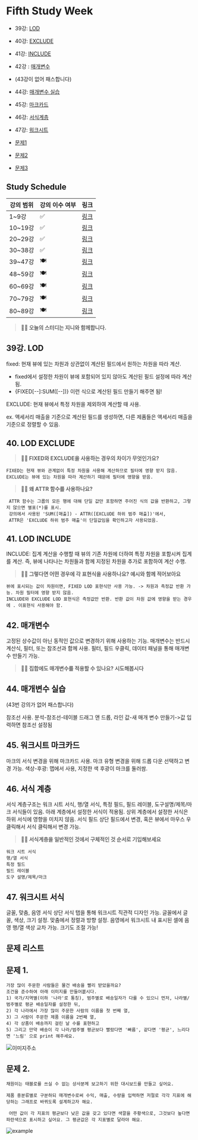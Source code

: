 # Fifth Study Week

- 39강: [LOD](#39강-lod)

- 40강: [EXCLUDE](#40-lod-exclude)

- 41강: [INCLUDE](#41-lod-include)

- 42강 : [매개변수](#42-매개변수)

* (43강이 없어 패스합니다)
- 44강: [매개변수 실습](#44-매개변수-실습)

- 45강: [마크카드](#45-워크시트-마크카드)

- 46강: [서식계층](#46-서식-계층)

- 47강: [워크시트](#47-워크시트-서식)

- [문제1](#문제-1)

- [문제2](#문제-2)

- [문제3](#문제-3)

## Study Schedule

| 강의 범위     | 강의 이수 여부 | 링크                                                                                                        |
|--------------|---------|-----------------------------------------------------------------------------------------------------------|
| 1~9강        |  ✅      | [링크](https://www.youtube.com/watch?v=AXkaUrJs-Ko&list=PL87tgIIryGsa5vdz6MsaOEF8PK-YqK3fz&index=84)       |
| 10~19강      | ✅      | [링크](https://www.youtube.com/watch?v=AXkaUrJs-Ko&list=PL87tgIIryGsa5vdz6MsaOEF8PK-YqK3fz&index=75)       |
| 20~29강      | ✅      | [링크](https://www.youtube.com/watch?v=AXkaUrJs-Ko&list=PL87tgIIryGsa5vdz6MsaOEF8PK-YqK3fz&index=65)       |
| 30~38강      | ✅      | [링크](https://www.youtube.com/watch?v=e6J0Ljd6h44&list=PL87tgIIryGsa5vdz6MsaOEF8PK-YqK3fz&index=55)       |
| 39~47강      | 🍽️      | [링크](https://www.youtube.com/watch?v=AXkaUrJs-Ko&list=PL87tgIIryGsa5vdz6MsaOEF8PK-YqK3fz&index=45)       |
| 48~59강      | 🍽️      | [링크](https://www.youtube.com/watch?v=AXkaUrJs-Ko&list=PL87tgIIryGsa5vdz6MsaOEF8PK-YqK3fz&index=35)       |
| 60~69강      | 🍽️      | [링크](https://www.youtube.com/watch?v=AXkaUrJs-Ko&list=PL87tgIIryGsa5vdz6MsaOEF8PK-YqK3fz&index=25)       |
| 70~79강      | 🍽️      | [링크](https://www.youtube.com/watch?v=AXkaUrJs-Ko&list=PL87tgIIryGsa5vdz6MsaOEF8PK-YqK3fz&index=15)       |
| 80~89강      | 🍽️      | [링크](https://www.youtube.com/watch?v=AXkaUrJs-Ko&list=PL87tgIIryGsa5vdz6MsaOEF8PK-YqK3fz&index=5)        |


<!-- 여기까진 그대로 둬 주세요-->

> **🧞‍♀️ 오늘의 스터디는 지니와 함께합니다.**


## 39강. LOD

<!-- INCLUDE, EXCLUDE, FIXED 등 본 강의에서 알게 된 LOD 표현식에 대해 알게 된 점을 적어주세요. -->
fixed: 현재 뷰에 있는 차원과 상관없이 계산된 필드에서 원하는 차원을 따라 계산. 
   
 - fixed에서 설정한 차원이 뷰에 포함되어 있지 않아도 계산된 필드 설정에 따라 계산됨.
 - {FIXED[--]:SUM([--])} 이런 식으로 계산된 필드 만들기 해주면 됨!

EXCLUDE: 현재 뷰에서 특정 차원을 제외하여 계산할 때 사용.

ex. 액세서리 매출을 기준으로 계산된 필드를 생성하면, 다른 제품들은 액세서리 매출을 기준으로 정렬할 수 있음.

## 40. LOD EXCLUDE

<!-- INCLUDE, EXCLUDE, FIXED 등 본 강의에서 알게 된 LOD 표현식에 대해 알게 된 점을 적고, 아래 두 질문에 답해보세요 :) -->

> **🧞‍♀️ FIXED와 EXCLUDE을 사용하는 경우의 차이가 무엇인가요?**

```
FIXED는 현재 뷰와 관계없이 특정 차원을 사용해 계산하므로 필터에 영향 받지 않음.
EXCLUDE는 뷰에 있는 차원을 따라 계산하기 때문에 필터에 영향을 받음.
```

> **🧞‍♀️ 왜 ATTR 함수를 사용하나요?**

```
 ATTR 함수는 그룹의 모든 행에 대해 단일 값만 포함하면 주어진 식의 값을 반환하고, 그렇지 않으면 별표(*)를 표시.
 강의에서 사용된 'SUM([매출]) - ATTR([EXCLUDE 하위 범주 매출])'에서, 
 ATTR은 'EXCLUDE 하위 범주 매출'이 단일값임을 확인하고자 사용되었음.
```


## 41. LOD INCLUDE

<!-- INCLUDE, EXCLUDE, FIXED 등 본 강의에서 알게 된 LOD 표현식에 대해 알게 된 점을 적고, 아래 두 질문에 답해보세요 :) -->
INCLUDE: 집계 계산을 수행할 때 뷰의 기존 차원에 더하여 특정 차원을 포함시켜 집계를 계산.
즉, 뷰에 나타나는 차원들과 함께 지정된 차원을 추가로 포함하여 계산 수행.

> **🧞‍♀️ 그렇다면 어떤 경우에 각 표현식을 사용하나요? 예시와 함께 적어보아요**


```
뷰에 표시되는 값이 차원이면, FIXED LOD 표현식만 사용 가능. -> 차원과 측정값 반환 가능. 차원 필터에 영향 받지 않음.
INCLUDE와 EXCLUDE LOD 표현식은 측정값만 반환. 반환 값이 차원 값에 영향을 받는 경우에 . 이표현식 사용해야 함.
```

## 42. 매개변수

<!-- 매개변수에 대해 알게 된 점을 적어주세요 -->
고정된 상수값이 아닌 동적인 값으로 변경하기 위해 사용하는 기능.
매개변수는 반드시 계산식, 필터, 또는 참조선과 함께 사용.
필터, 필드 우클릭, 데이터 패널을 통해 매개변수 만들기 가능.

> **🧞‍♀️ 집합에도 매개변수를 적용할 수 있나요? 시도해봅시다**


## 44. 매개변수 실습
(43번 강의가 없어 패스합니다)

<!-- 매개변수에 대해 알게 된 점을 적어주세요 -->
참조선 사용.
분석-참조선-테이블 드래그 앤 드롭, 라인 값-새 매개 변수 만들기->값 입력하면 참조선 설정됨


## 45. 워크시트 마크카드

<!-- 마크카드에 대해 알게 된 점을 적어주세요 -->
마크의 서식 변경을 위해 마크카드 사용. 마크 유형 변경을 위해 드롭 다운 선택하고 변경 가능.
색상-후광: 맵에서 사용, 지정한 색 후광이 마크를 둘러쌈.

## 46. 서식 계층

<!-- 서식계층에 대해 알게 된 점을 적어주세요 -->
서식 계층구조는 워크 시트 서식, 행/열 서식, 특정 필드, 필드 레이블, 도구설명/제목/마크 서식들이 있음.
아래 계층에서 설정한 서식이 적용됨.
상위 계층에서 설정한 서식은 하위 서식에 영향을 미치지 않음.
서식 필드 상단 필드에서 변경, 혹은 뷰에서 마우스 우클릭해서 서식 클릭해서 변경 가능.

> **🧞‍♀️ 서식계층을 일반적인 것에서 구체적인 것 순서로 기입해보세요**


```
워크 시트 서식
행/열 서식
특정 필드
필드 레이블
도구 설명/제목/마크
```


## 47. 워크시트 서식

<!-- 워크시트 서식에 대해 알게 된 점을 적어주세요!-->
글꼴, 맞춤, 음영 서식
상단 서식 탭을 통해 워크시트 직관적 디자인 가능.
글꼴에서 글꼴, 색상, 크기 설정.
맞춤에서 정렬과 방향 설정.
음영에서 워크시트 내 표시된 셀에 음영 행/열 색상 교차 가능. 크기도 조절 가능!


## 문제 리스트



## 문제 1.

```
가장 많이 주문한 사람들은 물건 배송을 빨리 받았을까요?
조건을 준수하여 아래 이미지를 만들어봆시다.
1) 국가/지역별(이하 '나라'로 통칭), 범주별로 배송일자가 다를 수 있으니 먼저, 나라별/범주별로 평균 배송일자를 설정한 뒤,
2) 각 나라에서 가장 많이 주문한 사람의 이름을 첫 번째 열,
3) 그 사람이 주문한 제품 이름을 2번째 열,
4) 각 상품이 배송까지 걸린 날 수를 표현하고
5) 그리고 만약 배송이 각 나라/범주별 평균보다 빨랐다면 '빠름', 같다면 '평균', 느리다면 '느림' 으로 print 해주세요. 
```

![이미지주소](https://github.com/yousrchive/BUSINESS-INTELLIGENCE-TABLEAU/blob/main/study/img/2nd%20study/%E1%84%89%E1%85%B3%E1%84%8F%E1%85%B3%E1%84%85%E1%85%B5%E1%86%AB%E1%84%89%E1%85%A3%E1%86%BA%202024-08-13%20%E1%84%8B%E1%85%A9%E1%84%8C%E1%85%A5%E1%86%AB%2010.12.36.png?raw=true)

<!-- 여기까지 오는 과정 중 알게 된 점을 기입하고, 결과는 시트 명을 본인 이름으로 바꾸어 표시해주세요.-->

## 문제 2.

```
채원이는 태블로를 쓰실 수 없는 상사분께 보고하기 위한 대시보드를 만들고 싶어요. 

제품 중분류별로 구분하되 매개변수로써 수익, 매출, 수량을 입력하면 저절로 각각 지표에 해당하는 그래프로 바뀌도록 설계하고자 해요.

 어떤 값이 각 지표의 평균보다 낮은 값을 갖고 있다면 색깔을 주황색으로, 그것보다 높다면 파란색으로 표시하고 싶어요. 그 평균값은 각 지표별로 달라야 해요.
```

![example](https://github.com/yousrchive/BUSINESS-INTELLIGENCE-TABLEAU/blob/main/study/img/2nd%20study/%E1%84%83%E1%85%A1%E1%84%8B%E1%85%AE%E1%86%AB%E1%84%85%E1%85%A9%E1%84%83%E1%85%B3.png?raw=true)

<!-- 예시 사진은 지워주세요-->